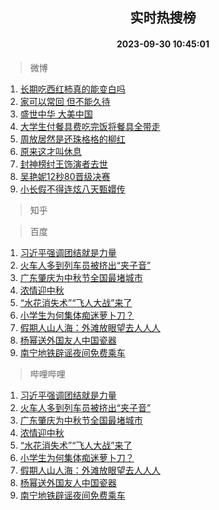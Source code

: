 <div align="center"><h2>实时热搜榜</h2><h4>2023-09-30 10:45:01</h4></div>

> 微博  

1. [长期吃西红柿真的能变白吗](https://s.weibo.com/weibo?q=%23%E9%95%BF%E6%9C%9F%E5%90%83%E8%A5%BF%E7%BA%A2%E6%9F%BF%E7%9C%9F%E7%9A%84%E8%83%BD%E5%8F%98%E7%99%BD%E5%90%97%23&t=31&band_rank=1&Refer=top)<br />
2. [家可以常回 但不能久待](https://s.weibo.com/weibo?q=%E5%AE%B6%E5%8F%AF%E4%BB%A5%E5%B8%B8%E5%9B%9E%20%E4%BD%86%E4%B8%8D%E8%83%BD%E4%B9%85%E5%BE%85&t=31&band_rank=2&Refer=top)<br />
3. [盛世中华 大美中国](https://s.weibo.com/weibo?q=%23%E7%9B%9B%E4%B8%96%E4%B8%AD%E5%8D%8E%20%E5%A4%A7%E7%BE%8E%E4%B8%AD%E5%9B%BD%23&t=31&band_rank=3&Refer=top)<br />
4. [大学生付餐具费吃完饭将餐具全带走](https://s.weibo.com/weibo?q=%23%E5%A4%A7%E5%AD%A6%E7%94%9F%E4%BB%98%E9%A4%90%E5%85%B7%E8%B4%B9%E5%90%83%E5%AE%8C%E9%A5%AD%E5%B0%86%E9%A4%90%E5%85%B7%E5%85%A8%E5%B8%A6%E8%B5%B0%23&t=31&band_rank=4&Refer=top)<br />
5. [周放居然是还珠格格的柳红](https://s.weibo.com/weibo?q=%23%E5%91%A8%E6%94%BE%E5%B1%85%E7%84%B6%E6%98%AF%E8%BF%98%E7%8F%A0%E6%A0%BC%E6%A0%BC%E7%9A%84%E6%9F%B3%E7%BA%A2%23&t=31&band_rank=5&Refer=top)<br />
6. [原来这才叫休息](https://s.weibo.com/weibo?q=%E5%8E%9F%E6%9D%A5%E8%BF%99%E6%89%8D%E5%8F%AB%E4%BC%91%E6%81%AF&t=31&band_rank=6&Refer=top)<br />
7. [封神榜纣王饰演者去世](https://s.weibo.com/weibo?q=%E5%B0%81%E7%A5%9E%E6%A6%9C%E7%BA%A3%E7%8E%8B%E9%A5%B0%E6%BC%94%E8%80%85%E5%8E%BB%E4%B8%96&t=31&band_rank=7&Refer=top)<br />
8. [吴艳妮12秒80晋级决赛](https://s.weibo.com/weibo?q=%23%E5%90%B4%E8%89%B3%E5%A6%AE12%E7%A7%9280%E6%99%8B%E7%BA%A7%E5%86%B3%E8%B5%9B%23&t=31&band_rank=8&Refer=top)<br />
9. [小长假不得连炫八天甄嬛传](https://s.weibo.com/weibo?q=%23%E5%B0%8F%E9%95%BF%E5%81%87%E4%B8%8D%E5%BE%97%E8%BF%9E%E7%82%AB%E5%85%AB%E5%A4%A9%E7%94%84%E5%AC%9B%E4%BC%A0%23&t=31&band_rank=9&Refer=top)<br />

> 知乎  


> 百度  

1. [习近平强调团结就是力量](https://www.baidu.com/s?wd=%E4%B9%A0%E8%BF%91%E5%B9%B3%E5%BC%BA%E8%B0%83%E5%9B%A2%E7%BB%93%E5%B0%B1%E6%98%AF%E5%8A%9B%E9%87%8F&sa=fyb_news&rsv_dl=fyb_news)<br />
2. [火车人多到列车员被挤出“夹子音”](https://www.baidu.com/s?wd=%E7%81%AB%E8%BD%A6%E4%BA%BA%E5%A4%9A%E5%88%B0%E5%88%97%E8%BD%A6%E5%91%98%E8%A2%AB%E6%8C%A4%E5%87%BA%E2%80%9C%E5%A4%B9%E5%AD%90%E9%9F%B3%E2%80%9D&sa=fyb_news&rsv_dl=fyb_news)<br />
3. [广东肇庆为中秋节全国最堵城市](https://www.baidu.com/s?wd=%E5%B9%BF%E4%B8%9C%E8%82%87%E5%BA%86%E4%B8%BA%E4%B8%AD%E7%A7%8B%E8%8A%82%E5%85%A8%E5%9B%BD%E6%9C%80%E5%A0%B5%E5%9F%8E%E5%B8%82&sa=fyb_news&rsv_dl=fyb_news)<br />
4. [浓情迎中秋](https://www.baidu.com/s?wd=%E6%B5%93%E6%83%85%E8%BF%8E%E4%B8%AD%E7%A7%8B&sa=fyb_news&rsv_dl=fyb_news)<br />
5. [“水花消失术”“飞人大战”来了](https://www.baidu.com/s?wd=%E2%80%9C%E6%B0%B4%E8%8A%B1%E6%B6%88%E5%A4%B1%E6%9C%AF%E2%80%9D%E2%80%9C%E9%A3%9E%E4%BA%BA%E5%A4%A7%E6%88%98%E2%80%9D%E6%9D%A5%E4%BA%86&sa=fyb_news&rsv_dl=fyb_news)<br />
6. [小学生为何集体痴迷萝卜刀？](https://www.baidu.com/s?wd=%E5%B0%8F%E5%AD%A6%E7%94%9F%E4%B8%BA%E4%BD%95%E9%9B%86%E4%BD%93%E7%97%B4%E8%BF%B7%E8%90%9D%E5%8D%9C%E5%88%80%EF%BC%9F&sa=fyb_news&rsv_dl=fyb_news)<br />
7. [假期人山人海：外滩放眼望去人人人](https://www.baidu.com/s?wd=%E5%81%87%E6%9C%9F%E4%BA%BA%E5%B1%B1%E4%BA%BA%E6%B5%B7%EF%BC%9A%E5%A4%96%E6%BB%A9%E6%94%BE%E7%9C%BC%E6%9C%9B%E5%8E%BB%E4%BA%BA%E4%BA%BA%E4%BA%BA&sa=fyb_news&rsv_dl=fyb_news)<br />
8. [杨幂送外国友人中国瓷器](https://www.baidu.com/s?wd=%E6%9D%A8%E5%B9%82%E9%80%81%E5%A4%96%E5%9B%BD%E5%8F%8B%E4%BA%BA%E4%B8%AD%E5%9B%BD%E7%93%B7%E5%99%A8&sa=fyb_news&rsv_dl=fyb_news)<br />
9. [南宁地铁辟谣夜间免费乘车](https://www.baidu.com/s?wd=%E5%8D%97%E5%AE%81%E5%9C%B0%E9%93%81%E8%BE%9F%E8%B0%A3%E5%A4%9C%E9%97%B4%E5%85%8D%E8%B4%B9%E4%B9%98%E8%BD%A6&sa=fyb_news&rsv_dl=fyb_news)<br />

> 哔哩哔哩  

1. [习近平强调团结就是力量](https://www.baidu.com/s?wd=%E4%B9%A0%E8%BF%91%E5%B9%B3%E5%BC%BA%E8%B0%83%E5%9B%A2%E7%BB%93%E5%B0%B1%E6%98%AF%E5%8A%9B%E9%87%8F&sa=fyb_news&rsv_dl=fyb_news)<br />
2. [火车人多到列车员被挤出“夹子音”](https://www.baidu.com/s?wd=%E7%81%AB%E8%BD%A6%E4%BA%BA%E5%A4%9A%E5%88%B0%E5%88%97%E8%BD%A6%E5%91%98%E8%A2%AB%E6%8C%A4%E5%87%BA%E2%80%9C%E5%A4%B9%E5%AD%90%E9%9F%B3%E2%80%9D&sa=fyb_news&rsv_dl=fyb_news)<br />
3. [广东肇庆为中秋节全国最堵城市](https://www.baidu.com/s?wd=%E5%B9%BF%E4%B8%9C%E8%82%87%E5%BA%86%E4%B8%BA%E4%B8%AD%E7%A7%8B%E8%8A%82%E5%85%A8%E5%9B%BD%E6%9C%80%E5%A0%B5%E5%9F%8E%E5%B8%82&sa=fyb_news&rsv_dl=fyb_news)<br />
4. [浓情迎中秋](https://www.baidu.com/s?wd=%E6%B5%93%E6%83%85%E8%BF%8E%E4%B8%AD%E7%A7%8B&sa=fyb_news&rsv_dl=fyb_news)<br />
5. [“水花消失术”“飞人大战”来了](https://www.baidu.com/s?wd=%E2%80%9C%E6%B0%B4%E8%8A%B1%E6%B6%88%E5%A4%B1%E6%9C%AF%E2%80%9D%E2%80%9C%E9%A3%9E%E4%BA%BA%E5%A4%A7%E6%88%98%E2%80%9D%E6%9D%A5%E4%BA%86&sa=fyb_news&rsv_dl=fyb_news)<br />
6. [小学生为何集体痴迷萝卜刀？](https://www.baidu.com/s?wd=%E5%B0%8F%E5%AD%A6%E7%94%9F%E4%B8%BA%E4%BD%95%E9%9B%86%E4%BD%93%E7%97%B4%E8%BF%B7%E8%90%9D%E5%8D%9C%E5%88%80%EF%BC%9F&sa=fyb_news&rsv_dl=fyb_news)<br />
7. [假期人山人海：外滩放眼望去人人人](https://www.baidu.com/s?wd=%E5%81%87%E6%9C%9F%E4%BA%BA%E5%B1%B1%E4%BA%BA%E6%B5%B7%EF%BC%9A%E5%A4%96%E6%BB%A9%E6%94%BE%E7%9C%BC%E6%9C%9B%E5%8E%BB%E4%BA%BA%E4%BA%BA%E4%BA%BA&sa=fyb_news&rsv_dl=fyb_news)<br />
8. [杨幂送外国友人中国瓷器](https://www.baidu.com/s?wd=%E6%9D%A8%E5%B9%82%E9%80%81%E5%A4%96%E5%9B%BD%E5%8F%8B%E4%BA%BA%E4%B8%AD%E5%9B%BD%E7%93%B7%E5%99%A8&sa=fyb_news&rsv_dl=fyb_news)<br />
9. [南宁地铁辟谣夜间免费乘车](https://www.baidu.com/s?wd=%E5%8D%97%E5%AE%81%E5%9C%B0%E9%93%81%E8%BE%9F%E8%B0%A3%E5%A4%9C%E9%97%B4%E5%85%8D%E8%B4%B9%E4%B9%98%E8%BD%A6&sa=fyb_news&rsv_dl=fyb_news)<br />
